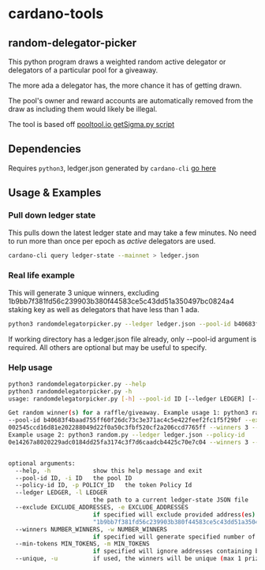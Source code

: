 # cardano-tools

## random-delegator-picker

This python program draws a weighted random active delegator or delegators of a particular pool for a giveaway. 

The more ada a delegator has, the more chance it has of getting drawn.

The pool's owner and reward accounts are automatically removed from the draw as including them would likely be illegal.

The tool is based off [pooltool.io getSigma.py script](https://github.com/papacarp/pooltool.io/tree/master/leaderLogs)

## Dependencies

Requires ```python3```, ledger.json generated by ```cardano-cli``` [go here](https://github.com/glagolef/cardano-tools#pull-down-ledger-state)

## Usage & Examples
### Pull down ledger state
This pulls down the latest ledger state and may take a few minutes. No need to run more than once per epoch as _active_ delegators are used.
```bash
cardano-cli query ledger-state --mainnet > ledger.json
```
### Real life example
This will generate 3 unique winners, excluding 1b9bb7f381fd56c239903b380f44583ce5c43dd51a350497bc0824a4 staking key as well as delegators that have less than 1 ada.
```bash
python3 randomdelegatorpicker.py --ledger ledger.json --pool-id b40683f4baad755ff60f26dc73c3e371ac4c5e422feef2fc1f5f29bf --exclude 1b9bb7f381fd56c239903b380f44583ce5c43dd51a350497bc0824a4 --winners 3 --min-ada 1 --unique
```
If working directory has a ledger.json file already, only --pool-id argument is required. All others are optional but may be useful to specify.

### Help usage
```bash
python3 randomdelegatorpicker.py --help
python3 randomdelegatorpicker.py -h
usage: randomdelegatorpicker.py [-h] --pool-id ID [--ledger LEDGER] [--exclude EXCLUDE_ADDRESSES] [--winners NUMBER_WINNERS] [--min-ada MIN_ADA] [--unique]

Get random winner(s) for a raffle/giveaway. Example usage 1: python3 random.py --ledger ledger.json
--pool-id b40683f4baad755ff60f26dc73c3e371ac4c5e422feef2fc1f5f29bf --exclude
002545ccd16d81e202288049d22f0a50c3fbf520cf2a206ccd7765ff --winners 3 --min-tokens 1 --unique
Example usage 2: python3 random.py --ledger ledger.json --policy-id
0e14267a8020229adc0184dd25fa3174c3f7d6caadcb4425c70e7c04 --winners 3 --min-tokens 3 --unique


optional arguments:
  --help, -h            show this help message and exit
  --pool-id ID, -i ID   the pool ID
  --policy-id ID, -p POLICY_ID   the token Policy Id
  --ledger LEDGER, -l LEDGER
                        the path to a current ledger-state JSON file
  --exclude EXCLUDE_ADDRESSES, -e EXCLUDE_ADDRESSES
                        if specified will exclude provided address(es) from the raffle. E.g. --exclude
                        "1b9bb7f381fd56c239903b380f44583ce5c43dd51a350497bc0824a4,002545ccd16d81e202288049d22f0a50c3fbf520cf2a206ccd7765ff"
  --winners NUMBER_WINNERS, -w NUMBER_WINNERS
                        if specified will generate specified number of winners
  --min-tokens MIN_TOKENS, -m MIN_TOKENS
                        if specified will ignore addresses containing balances below the provided threshold
  --unique, -u          if used, the winners will be unique (max 1 prize per address). Only makes sense to use if --winners is specified.
```
